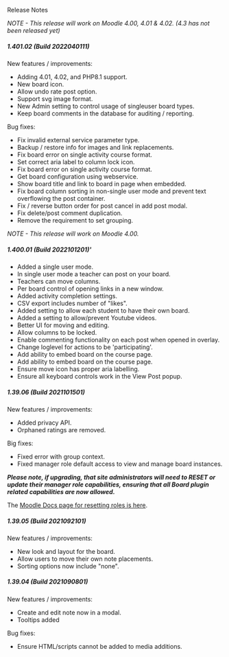 Release Notes

_NOTE - This release will work on Moodle 4.00, 4.01 & 4.02. (4.3 has not been released yet)_

##### 1.401.02 (Build 2022040111)

New features / improvements:

* Adding 4.01, 4.02, and PHP8.1 support.
* New board icon.
* Allow undo rate post option.
* Support svg image format.
* New Admin setting to control usage of singleuser board types.
* Keep board comments in the database for auditing / reporting.

Bug fixes:

* Fix invalid external service parameter type.
* Backup / restore info for images and link replacements.
* Fix board error on single activity course format.
* Set correct aria label to column lock icon.
* Fix board error on single activity course format.
* Get board configuration using webservice.
* Show board title and link to board in page when embedded.
* Fix board column sorting in non-single user mode and prevent text overflowing the post container.
* Fix / reverse button order for post cancel in add post modal.
* Fix delete/post comment duplication.
* Remove the requirement to set grouping.

_NOTE - This release will work on Moodle 4.00._

##### 1.400.01 (Build 2022101201)'

* Added a single user mode.
* In single user mode a teacher can post on your board.
* Teachers can move columns.
* Per board control of opening links in a new window.
* Added activity completion settings.
* CSV export includes number of "likes".
* Added setting to allow each student to have their own board.
* Added a setting to allow/prevent Youtube videos.
* Better UI for moving and editing.
* Allow columns to be locked.
* Enable commenting functionality on each post when opened in overlay.
* Change loglevel for actions to be 'participating'.
* Add ability to embed board on the course page.
* Add ability to embed board on the course page.
* Ensure move icon has proper aria labelling.
* Ensure all keyboard controls work in the View Post popup.

##### 1.39.06 (Build 2021101501)
New features / improvements:

* Added privacy API.
* Orphaned ratings are removed.

Big fixes:

* Fixed error with group context.
* Fixed manager role default access to view and manage board instances.

***Please note, if upgrading, that site administrators will need to RESET or update their manager role capabilities, ensuring that all Board plugin related capabilities are now allowed.***

The [Moodle Docs page for resetting roles is here](http://docs.moodle.org/en/Manage_roles#Reset_role_to_defaults).

##### 1.39.05 (Build 2021092101)
New features / improvements:

* New look and layout for the board.
* Allow users to move their own note placements.
* Sorting options now include "none".

##### 1.39.04 (Build 2021090801)
New features / improvements:

* Create and edit note now in a modal.
* Tooltips added

Bug fixes:

* Ensure HTML/scripts cannot be added to media additions.
